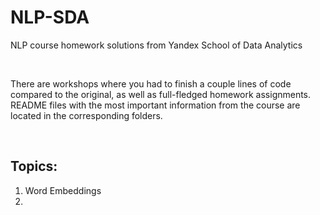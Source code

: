 # NLP-SDA
NLP course homework solutions from Yandex School of Data Analytics 

<br>

There are workshops where you had to finish a couple lines of code compared to the original, as well as full-fledged homework assignments. README files with the most important information from the course are located in the corresponding folders. 

<br>

## **Topics:**
  1. Word Embeddings
  2. 
